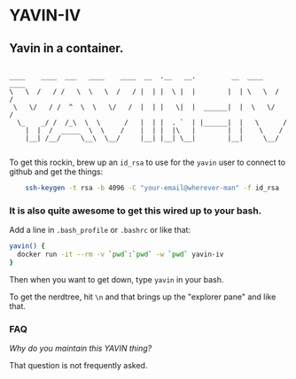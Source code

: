 # YAVIN-IV
## Yavin in a container.

```

____    ____  ___   ____    ____  __  .__   __.         __  ____    ____ 
\   \  /   / /   \  \   \  /   / |  | |  \ |  |        |  | \   \  /   / 
 \   \/   / /  ^  \  \   \/   /  |  | |   \|  |  ______|  |  \   \/   /  
  \_    _/ /  /_\  \  \      /   |  | |  . `  | |______|  |   \      /   
    |  |  /  _____  \  \    /    |  | |  |\   |        |  |    \    /    
    |__| /__/     \__\  \__/     |__| |__| \__|        |__|     \__/     
                                                                         

```

To get this rockin, brew up an `id_rsa` to use for the `yavin` user
to connect to github and get the things:

```bash
	ssh-keygen -t rsa -b 4096 -C "your-email@wherever-man" -f id_rsa
```

### It is also quite awesome to get this wired up to your bash.

Add a line in `.bash_profile` or `.bashrc` or like that:

```bash
yavin() {
  docker run -it --rm -v `pwd`:`pwd` -w `pwd` yavin-iv
}
```

Then when you want to get down, type `yavin` in your bash.

To get the nerdtree, hit `\n` and that brings up the "explorer pane" and like that.

### FAQ

*Why do you maintain this YAVIN thing?*

That question is not frequently asked.

